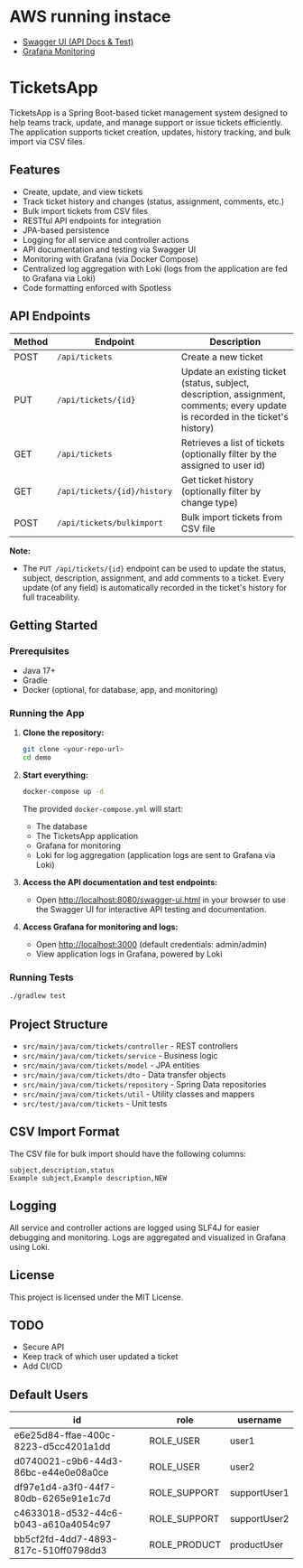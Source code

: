 # AWS running instace

- [Swagger UI (API Docs & Test)](http://ec2-3-143-220-90.us-east-2.compute.amazonaws.com:8080/swagger-ui/index.html)
- [Grafana Monitoring](http://ec2-3-143-220-90.us-east-2.compute.amazonaws.com:3000/)


# TicketsApp

TicketsApp is a Spring Boot-based ticket management system designed to help teams track, update, and manage support or issue tickets efficiently. The application supports ticket creation, updates, history tracking, and bulk import via CSV files.

## Features

- Create, update, and view tickets
- Track ticket history and changes (status, assignment, comments, etc.)
- Bulk import tickets from CSV files
- RESTful API endpoints for integration
- JPA-based persistence
- Logging for all service and controller actions
- API documentation and testing via Swagger UI
- Monitoring with Grafana (via Docker Compose)
- Centralized log aggregation with Loki (logs from the application are fed to Grafana via Loki)
- Code formatting enforced with Spotless

## API Endpoints

| Method | Endpoint                        | Description                        |
|--------|----------------------------------|------------------------------------|
| POST   | `/api/tickets`                  | Create a new ticket                |
| PUT    | `/api/tickets/{id}`             | Update an existing ticket (status, subject, description, assignment, comments; every update is recorded in the ticket's history) |
| GET    | `/api/tickets`                  | Retrieves a list of tickets (optionally filter by the assigned to user id)    |
| GET    | `/api/tickets/{id}/history`     | Get ticket history (optionally filter by change type) |
| POST   | `/api/tickets/bulkimport`       | Bulk import tickets from CSV file  |

**Note:**
- The `PUT /api/tickets/{id}` endpoint can be used to update the status, subject, description, assignment, and add comments to a ticket. Every update (of any field) is automatically recorded in the ticket's history for full traceability.

## Getting Started

### Prerequisites
- Java 17+
- Gradle
- Docker (optional, for database, app, and monitoring)

### Running the App

1. **Clone the repository:**
   ```sh
   git clone <your-repo-url>
   cd demo
   ```
2. **Start everything:**
   ```sh
   docker-compose up -d
   ```
   The provided `docker-compose.yml` will start:
   - The database
   - The TicketsApp application
   - Grafana for monitoring
   - Loki for log aggregation (application logs are sent to Grafana via Loki)

3. **Access the API documentation and test endpoints:**
   - Open [http://localhost:8080/swagger-ui.html](http://localhost:8080/swagger-ui.html) in your browser to use the Swagger UI for interactive API testing and documentation.

4. **Access Grafana for monitoring and logs:**
   - Open [http://localhost:3000](http://localhost:3000) (default credentials: admin/admin)
   - View application logs in Grafana, powered by Loki

### Running Tests

```sh
./gradlew test
```

## Project Structure

- `src/main/java/com/tickets/controller` - REST controllers
- `src/main/java/com/tickets/service` - Business logic
- `src/main/java/com/tickets/model` - JPA entities
- `src/main/java/com/tickets/dto` - Data transfer objects
- `src/main/java/com/tickets/repository` - Spring Data repositories
- `src/main/java/com/tickets/util` - Utility classes and mappers
- `src/test/java/com/tickets` - Unit tests

## CSV Import Format

The CSV file for bulk import should have the following columns:

```
subject,description,status
Example subject,Example description,NEW
```

## Logging

All service and controller actions are logged using SLF4J for easier debugging and monitoring. Logs are aggregated and visualized in Grafana using Loki.

## License

This project is licensed under the MIT License.

## TODO

- Secure API
- Keep track of which user updated a ticket
- Add CI/CD

## Default Users

| id                                   | role         | username      |
|---------------------------------------|--------------|--------------|
| e6e25d84-ffae-400c-8223-d5cc4201a1dd | ROLE_USER    | user1        |
| d0740021-c9b6-44d3-86bc-e44e0e08a0ce | ROLE_USER    | user2        |
| df97e1d4-a3f0-44f7-80db-6265e91e1c7d | ROLE_SUPPORT | supportUser1 |
| c4633018-d532-44c6-b043-a610a4054c97 | ROLE_SUPPORT | supportUser2 |
| bb5cf2fd-4dd7-4893-817c-510ff0798dd3 | ROLE_PRODUCT | productUser  |
